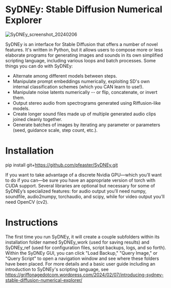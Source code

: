 # SyDNEy: Stable Diffusion Numerical Explorer

![SyDNEy_screenshot_20240206](https://github.com/pfeaster/SyDNEy/assets/10981679/77371473-5ac7-44fa-819f-45f9828cbafd)

SyDNEy is an interface for Stable Diffusion that offers a number of novel features.  It's written in Python, but it allows users to compose more or less elaborate programs for generating images and sounds in its own simplified scripting language, including various loops and batch processes.  Some things you can do with SyDNEy:
* Alternate among different models between steps.
* Manipulate prompt embeddings numerically, exploiting SD's own internal classification schemes (which you CAN learn to use!).
* Manipulate noise latents numerically -- or flip, concatenate, or invert them.
* Output stereo audio from spectrograms generated using Riffusion-like models.
* Create longer sound files made up of multiple generated audio clips joined cleanly together.
* Generate batches of images by iterating any parameter or parameters (seed, guidance scale, step count, etc.).

# Installation
pip install git+https://github.com/pfeaster/SyDNEy.git 

If you want to take advantage of a discrete Nvidia GPU—which you’ll want to do if you can—be sure you have an appropriate version of torch with CUDA support.  Several libraries are optional but necessary for some of SyDNEy’s specialized features: for audio output you’ll need numpy, soundfile, audio2numpy, torchaudio, and scipy, while for video output you’ll need OpenCV (cv2).

# Instructions
The first time you run SyDNEy, it will create a couple subfolders within its installation folder named SyDNEy_work (used for saving results) and SyDNEy_ref (used for configuration files, script backups, logs, and so forth).  Within the SyDNEy GUI, you can click "Load Backup," "Query Image," or "Query Script" to open a navigation window and see where these folders have been placed.  For more details and a basic user guide including an introduction to SyDNEy's scripting language, see https://griffonagedotcom.wordpress.com/2024/02/07/introducing-sydney-stable-diffusion-numerical-explorer/
